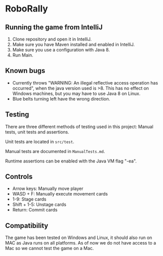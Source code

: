 # RoboRally

## Running the game from IntelliJ

1. Clone repository and open it in IntelliJ.
1. Make sure you have Maven installed and enabled in IntelliJ.
1. Make sure you use a configuration with Java 8.
1. Run Main.

## Known bugs

- Currently throws "WARNING: An illegal reflective access operation has occurred", 
when the java version used is >8. This has no effect on Windows machines, but you may have to use Java 8 on Linux.
- Blue belts turning left have the wrong direction.

## Testing

There are three different methods of testing used in this project:
Manual tests, unit tests and assertions.

Unit tests are located in `src/test`.

Manual tests are documented in `ManualTests.md`.

Runtime assertions can be enabled with the Java VM flag "-ea".

## Controls

- Arrow keys: Manually move player
- WASD + F: Manually execute movement cards
- 1-9: Stage cards
- Shift + 1-5: Unstage cards
- Return: Commit cards

## Compatibility

The game has been tested on Windows and Linux, it should also run on MAC as Java runs on all platforms. As of now we do not have access to a Mac so we cannot test the game on a Mac.
